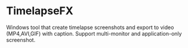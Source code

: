 # TimelapseFX
Windows tool that create timelapse screenshots and export to video (MP4,AVI,GIF) with caption. Support multi-monitor and application-only screenshot.
